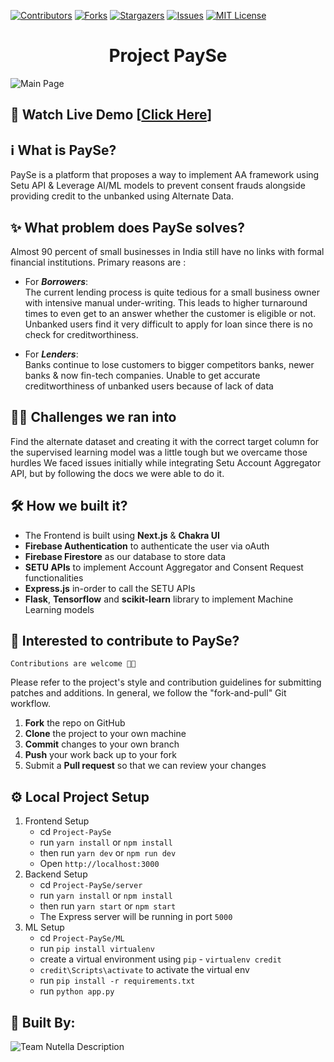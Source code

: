 [![Contributors][contributors-shield]][contributors-url]
[![Forks][forks-shield]][forks-url] [![Stargazers][stars-shield]][stars-url]
[![Issues][issues-shield]][issues-url]
[![MIT License][license-shield]][license-url]

<h1 align="center">Project PaySe</h1>

![Main Page](https://devfolio-prod.s3.ap-south-1.amazonaws.com/hackathons/5e79796f6c5e448d979a181b7237b6f7/projects/da92d502df184e2fabfe119da7abce05/1d50cd61-a5ac-4c61-a774-0370b347cd85.png)

## 🔗 Watch Live Demo [[Click Here](https://youtu.be/YXNwc9x4FRc)]

## ℹ️ What is PaySe?
PaySe is a platform that proposes a way to implement AA framework using Setu API & Leverage AI/ML models to prevent consent frauds alongside providing credit to the unbanked using Alternate Data.

## ✨ What problem does PaySe solves?
Almost 90 percent of small businesses in India still have no links with formal financial institutions.
Primary reasons are :

- For _**Borrowers**_: <br>
The current lending process is quite tedious for a small business owner with intensive manual under-writing.
This leads to higher turnaround times to even get to an answer whether the customer is eligible or not.
Unbanked users find it very difficult to apply for loan since there is no check for creditworthiness.

- For _**Lenders**_: <br>
Banks continue to lose customers to bigger competitors banks, newer banks & now fin-tech companies.
Unable to get accurate creditworthiness of unbanked users because of lack of data

## 😵‍💫 Challenges we ran into
Find the alternate dataset and creating it with the correct target column for the supervised learning model was a little tough but we overcame those hurdles
We faced issues initially while integrating Setu Account Aggregator API, but by following the docs we were able to do it.

## 🛠️ How we built it?
- The Frontend is built using **Next.js** & **Chakra UI**
- **Firebase Authentication** to authenticate the user via oAuth
- **Firebase Firestore** as our database to store data
- **SETU APIs** to implement Account Aggregator and Consent Request functionalities
- **Express.js** in-order to call the SETU APIs
- **Flask**, **Tensorflow** and **scikit-learn** library to implement Machine Learning models

## 🚀 Interested to contribute to PaySe?

`Contributions are welcome 🎉🎉`

Please refer to the project's style and contribution guidelines for submitting
patches and additions. In general, we follow the "fork-and-pull" Git workflow.

1.  **Fork** the repo on GitHub
2.  **Clone** the project to your own machine
3.  **Commit** changes to your own branch
4.  **Push** your work back up to your fork
5.  Submit a **Pull request** so that we can review your changes

## ⚙️ Local Project Setup
1. Frontend Setup
    - cd `Project-PaySe`
    - run `yarn install` or `npm install`
    - then run `yarn dev` or `npm run dev`
    - Open `http://localhost:3000`
2. Backend Setup
    - cd `Project-PaySe/server`
    - run `yarn install` or `npm install`
    - then run `yarn start` or `npm start`
    - The Express server will be running in port `5000`
3. ML Setup
    - cd `Project-PaySe/ML`
    - run `pip install virtualenv`
    - create a virtual environment using `pip` - `virtualenv credit`
    - `credit\Scripts\activate` to activate the virtual env
    - run `pip install -r requirements.txt`
    - run `python app.py`

## 💎 Built By:
![Team Nutella Description](https://res.cloudinary.com/pritish007/image/upload/v1645991214/Phone_Pe_lffmsf.png)


[contributors-shield]:
  https://img.shields.io/github/contributors/alpana02/Project-PaySe?style=for-the-badge
[contributors-url]:
  https://github.com/alpana02/Project-PaySe/graphs/contributors
[forks-shield]:
  https://img.shields.io/github/forks/alpana02/Project-PaySe?style=for-the-badge
[forks-url]: https://github.com/alpana02/Project-PaySe/network/members
[stars-shield]:
  https://img.shields.io/github/stars/alpana02/Project-PaySe?style=for-the-badge
[stars-url]: https://github.com/alpana02/Project-PaySe/stargazers
[issues-shield]:
  https://img.shields.io/github/issues/alpana02/Project-PaySe?style=for-the-badge
[issues-url]: https://github.com/alpana02/Project-PaySe/issues
[license-shield]:
  https://img.shields.io/github/license/alpana02/Project-PaySe?style=for-the-badge
[license-url]: https://github.com/alpana02/Project-PaySe/blob/main/LICENSE

